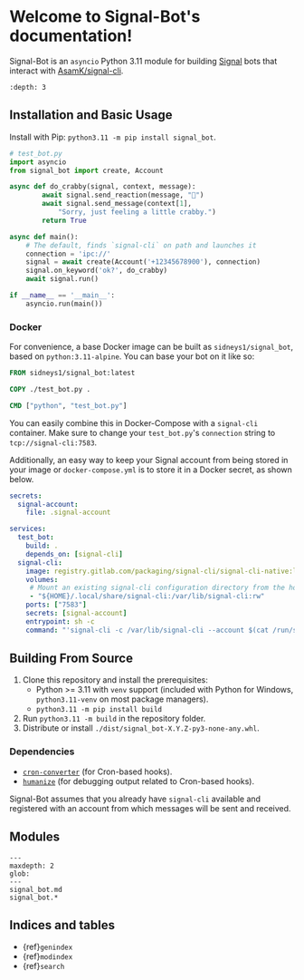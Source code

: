 # Welcome to Signal-Bot's documentation!

Signal-Bot is an `asyncio` Python 3.11 module for building [Signal][signal] bots that interact with
[AsamK/signal-cli][signal-cli].

```{contents} Table of Contents
:depth: 3
```

## Installation and Basic Usage

Install with Pip: `python3.11 -m pip install signal_bot`.

```py
# test_bot.py
import asyncio
from signal_bot import create, Account

async def do_crabby(signal, context, message):
        await signal.send_reaction(message, "🦀")
        await signal.send_message(context[1], 
            "Sorry, just feeling a little crabby.")
        return True

async def main():
    # The default, finds `signal-cli` on path and launches it
    connection = 'ipc://'
    signal = await create(Account('+12345678900'), connection)
    signal.on_keyword('ok?', do_crabby)
    await signal.run()

if __name__ == '__main__':
    asyncio.run(main())
```

### Docker

For convenience, a base Docker image can be built as `sidneys1/signal_bot`, based on `python:3.11-alpine`.
You can base your bot on it like so:

```Dockerfile
FROM sidneys1/signal_bot:latest

COPY ./test_bot.py .

CMD ["python", "test_bot.py"]
```

You can easily combine this in Docker-Compose with a `signal-cli` container.
Make sure to change your `test_bot.py`'s `connection` string to `tcp://signal-cli:7583`.

Additionally, an easy way to keep your Signal account from being stored in your image or `docker-compose.yml` is to
store it in a Docker secret, as shown below.

```yaml
secrets:
  signal-account:
    file: .signal-account

services:
  test_bot:
    build: .
    depends_on: [signal-cli]
  signal-cli:
    image: registry.gitlab.com/packaging/signal-cli/signal-cli-native:latest
    volumes:
     # Mount an existing signal-cli configuration directory from the host.
     - "${HOME}/.local/share/signal-cli:/var/lib/signal-cli:rw"
    ports: ["7583"]
    secrets: [signal-account]
    entrypoint: sh -c
    command: "'signal-cli -c /var/lib/signal-cli --account $(cat /run/secrets/signal-account) daemon --receive-mode on-connection --no-receive-stdout --send-read-receipts --tcp 0.0.0.0:7583'"
```

## Building From Source

1. Clone this repository and install the prerequisites:
   * Python >= 3.11 with `venv` support (included with Python for Windows, `python3.11-venv` on most package managers).
   * `python3.11 -m pip install build`
2. Run `python3.11 -m build` in the repository folder.
3. Distribute or install `./dist/signal_bot-X.Y.Z-py3-none-any.whl`.

### Dependencies

* [`cron-converter`][cron-converter] (for Cron-based hooks).
* [`humanize`][humanize] (for debugging output related to Cron-based hooks).

Signal-Bot assumes that you already have `signal-cli` available and registered with an account from which messages will
be sent and received.

## Modules

```{toctree}
---
maxdepth: 2
glob:
---
signal_bot.md
signal_bot.*
```

## Indices and tables

* {ref}`genindex`
* {ref}`modindex`
* {ref}`search`

[signal]: https://www.signal.org/
[signal-cli]: https://github.com/AsamK/signal-cli
[cron-converter]: https://github.com/Sonic0/cron-converter
[humanize]: https://github.com/python-humanize/humanize